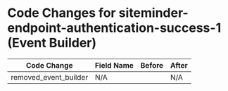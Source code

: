 # Code Changes for siteminder-endpoint-authentication-success-1 (Event Builder)

| Code Change | Field Name | Before | After |
|-------------|------------|--------|-------|
| removed_event_builder | N/A |  | N/A |